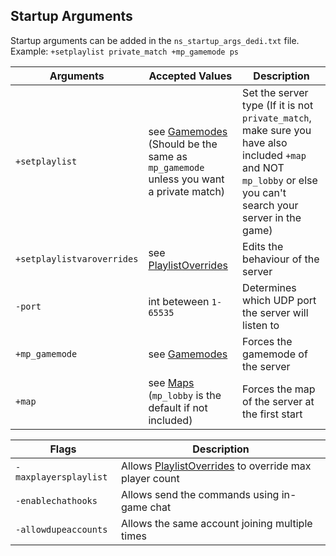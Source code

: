 ## Startup Arguments

Startup arguments can be added in the `ns_startup_args_dedi.txt` file.\
Example: `+setplaylist private_match +mp_gamemode ps`

| Arguments                  | Accepted Values                                                 | Description                                                               |
| -------------------------- | --------------------------------------------------------------  | ------------------------------------------------------------------------- |
| `+setplaylist`             | see [Gamemodes](./#gamemodes) (Should be the same as `mp_gamemode` unless you want a private match) | Set the server type (If it is not `private_match`, make sure you have also included `+map` and NOT `mp_lobby` or else you can't search your server in the game) |
| `+setplaylistvaroverrides` | see [PlaylistOverrides](./#playlist-overrides)                  | Edits the behaviour of the server                                         |
| `-port`                    | int beteween `1-65535`                                          | Determines which UDP port the server will listen to                       |
| `+mp_gamemode`             | see [Gamemodes](./#gamemodes)                                   | Forces the gamemode of the server                                         |
| `+map`                     | see [Maps](./#maps) (`mp_lobby` is the default if not included) | Forces the map of the server at the first start                           |

| Flags                 | Description                                                                    |
| --------------------- | ------------------------------------------------------------------------------ |
| `-maxplayersplaylist` | Allows [PlaylistOverrides](./#playlist-overrides) to override max player count |
| `-enablechathooks`    | Allows send the commands using in-game chat                                    |
| `-allowdupeaccounts`  | Allows the same account joining multiple times                                 |
